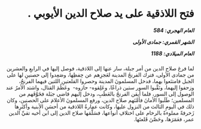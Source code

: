 <h1 dir="rtl">فتح اللاذقية على يد صلاح الدين الأيوبي .</h1>

<h5 dir="rtl">العام الهجري:  584

الشهر القمري: جمادى الأولى

العام الميلادي: 1188</h5>

<p dir="rtl">لما فرغ صلاح الدين من أمر جبلة، سار عنها إلى اللاذقية، فوصل إليها في الرابعِ والعشرين من جمادى الأولى، فترك الفرنجُ المدينة لعَجزِهم عن حِفظِها، وصَعِدوا إلى حصنينِ لها على الجبل فامتنَعوا بهما، فدخل المسلمونَ المدينة وحصروا القلعتينِ اللتين فيهما الفرنجُ، وزحفوا إليهما، ونَقَّبوا السور ستين ذراعًا، وعَلِقوه- حازوه-  وعَظُمَ القتال، واشتد الأمرُ عند الوصول إلى السور، فلما أيقن الفرنجُ بالعَطَبِ، ودخل إليهم قاضي جبَلة فخَوَّفَهم من المسلمين؛ طَلَبوا الأمانَ فأمَّنَهم صلاح الدين، ورفع المسلمونَ الأعلامَ على الحصنين، وكان ذلك في اليومِ الثالث من النزول عليها، وكانت عمارةُ اللاذقية من أحسَنِ الأبنية وأكثَرِها زَخرفةً مملوءةً بالرخام على اختلافِ أنواعها، فسَلَّمَها صلاح الدين إلى ابن أخيه تقيِّ الدين عمر، فعَمَرَها، وحَصَّنَ قَلعتَها.</p></br>
